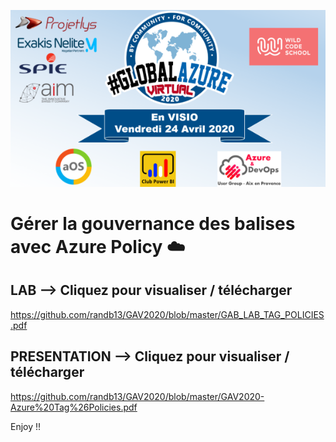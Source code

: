 ![GAV2020](https://github.com/randb13/GAV2020/blob/master/Screenshot_10.png)

# Gérer la gouvernance des balises avec Azure Policy :cloud:

## LAB --> Cliquez pour visualiser / télécharger

https://github.com/randb13/GAV2020/blob/master/GAB_LAB_TAG_POLICIES.pdf

## PRESENTATION --> Cliquez pour visualiser / télécharger

https://github.com/randb13/GAV2020/blob/master/GAV2020-Azure%20Tag%26Policies.pdf

Enjoy !!
